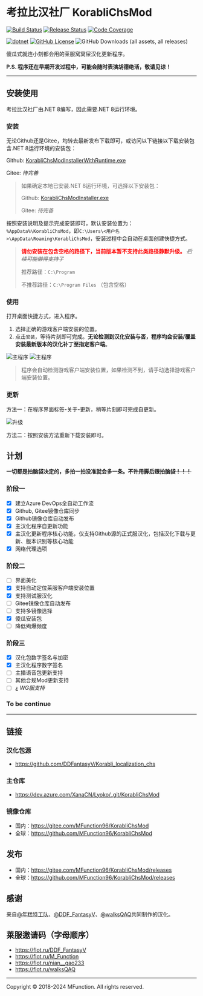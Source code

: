 # 考拉比汉社厂 KorabliChsMod

[![Build Status](https://dev.azure.com/XanaCN/Lyoko/_apis/build/status/KorabliChsMod/Build?branchName=main)](https://dev.azure.com/XanaCN/Lyoko/_build/latest?definitionId=20&branchName=main) [![Release Status](https://vsrm.dev.azure.com/XanaCN/_apis/public/Release/badge/f06af8ee-5084-455c-ac24-8fc4f735382c/5/7)](https://dev.azure.com/XanaCN/Lyoko/_release?view=all&path=%5CKorabliChsMod&_a=releases) [![Code Coverage](https://img.shields.io/azure-devops/coverage/XanaCN/Lyoko/20/main)]()

[![dotnet](https://img.shields.io/badge/.NET-%3E%3D8.0.4-blue.svg?style=flat-square&logo=.NET)](https://dotnet.microsoft.com/)
[![GitHub License](https://img.shields.io/github/license/MFunction96/KorabliChsMod)](https://github.com/MFunction96/KorabliChsMod/blob/main/LICENSE)
![GitHub Downloads (all assets, all releases)](https://img.shields.io/github/downloads/MFunction96/KorabliChsMod/total)


傻瓜式就连小刻都会用的莱服窝窝屎汉化更新程序。

**P.S. 程序还在早期开发过程中，可能会随时表演胡德绝活，敬请见谅！**

---

## 安装使用

考拉比汉社厂由.NET 8编写，因此需要.NET 8运行环境。

### 安装

无论Github还是Gitee，均转去最新发布下载即可，或访问以下链接以下载安装包含.NET 8运行环境的安装包：

Github: [KorabliChsModInstallerWithRuntime.exe](https://github.com/MFunction96/KorabliChsMod/releases/latest/download/KorabliChsModInstallerWithRuntime.exe)

Gitee: *待完善*
> 如果确定本地已安装.NET 8运行环境，可选择以下安装包：
>
> Github: [KorabliChsModInstaller.exe](https://github.com/MFunction96/KorabliChsMod/releases/latest/download/KorabliChsModInstaller.exe)
>
> Gitee: *待完善*

按照安装说明及提示完成安装即可，默认安装位置为：`%AppData%\KorabliChsMod`，即`C:\Users\<用户名>\AppData\Roaming\KorabliChsMod`，安装过程中会自动在桌面创建快捷方式。

> **<font color='red'>请勿安装在包含空格的路径下，当前版本暂不支持此类路径静默升级。</font>** ~~*后续可能懒得支持了*~~
> 
> 推荐路径：`C:\Program`
>
> 不推荐路径：`C:\Program Files` （包含空格）

### 使用

打开桌面快捷方式，进入程序。

1. 选择正确的游戏客户端安装的位置。
2. 点击`安装`，等待片刻即可完成。**无论检测到汉化安装与否，程序均会安装/覆盖安装最新版本的汉化补丁至指定客户端**。

![主程序](https://dev.azure.com/XanaCN/f06af8ee-5084-455c-ac24-8fc4f735382c/_apis/git/repositories/d36405a6-bc74-45e3-b720-3a2c79f5c30e/items?path=/doc/README/MainWindow.png)
![主程序](https://dev.azure.com/XanaCN/f06af8ee-5084-455c-ac24-8fc4f735382c/_apis/git/repositories/d36405a6-bc74-45e3-b720-3a2c79f5c30e/items?path=/doc/README/MainWindowDetail.png)

> 程序会自动检测游戏客户端安装位置，如果检测不到，请手动选择游戏客户端安装位置。

### 更新

方法一：在程序界面标签-关于-更新，稍等片刻即可完成自更新。

![升级](https://dev.azure.com/XanaCN/f06af8ee-5084-455c-ac24-8fc4f735382c/_apis/git/repositories/d36405a6-bc74-45e3-b720-3a2c79f5c30e/items?path=/doc/README/Update.png)

方法二：按照安装方法重新下载安装即可。

## 计划

**一切都是拍脑袋决定的，多拍一拍没准就会多一条。~~不许用脚后跟拍脑袋！！！~~**

### 阶段一

- [x] 建立Azure DevOps全自动工作流
- [x] Github, Gitee镜像仓库同步
- [x] Github镜像仓库自动发布
- [x] 主汉化程序自更新功能
- [x] 主汉化更新程序核心功能，仅支持Github源的正式服汉化，包括汉化下载与更新、版本识别等核心功能
- [x] 网络代理选项

### 阶段二

- [ ] 界面美化
- [x] 支持自动定位莱服客户端安装位置
- [x] 支持测试服汉化
- [ ] Gitee镜像仓库自动发布
- [ ] 支持多镜像选择
- [x] 傻瓜安装包
- [ ] 降低殉爆频度

### 阶段三

- [x] 汉化包数字签名与加密
- [x] 主汉化程序数字签名
- [ ] 主播语音包更新支持
- [ ] 其他合规Mod更新支持
- [ ] **¿** *WG服支持*

### To be continue

---

## 链接

### 汉化包源

- https://github.com/DDFantasyV/Korabli_localization_chs

### 主仓库

- https://dev.azure.com/XanaCN/Lyoko/_git/KorabliChsMod

### 镜像仓库

- 国内：https://gitee.com/MFunction96/KorabliChsMod
- 全球：https://github.com/MFunction96/KorabliChsMod

## 发布

- 国内：https://gitee.com/MFunction96/KorabliChsMod/releases
- 全球：https://github.com/MFunction96/KorabliChsMod/releases

## 感谢

来自[@年糕特工队](https://space.bilibili.com/103312972)、[@DDF_FantasyV](https://space.bilibili.com/475887963)、[@walksQAQ](https://space.bilibili.com/87278382)共同制作的汉化。

## 莱服邀请码（字母顺序）

- https://flot.ru/DDF_FantasyV
- https://flot.ru/M_Function
- https://flot.ru/nian__gao233
- https://flot.ru/walksQAQ

---

Copyright &copy; 2018-2024 MFunction.
All rights reserved.